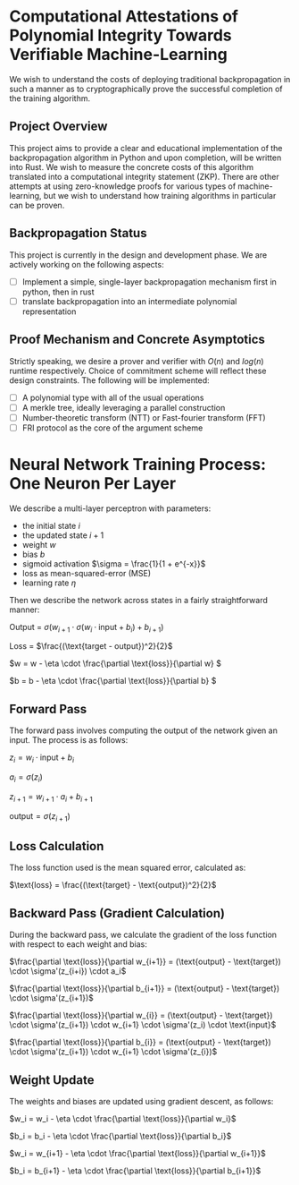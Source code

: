 # Computational Attestations of Polynomial Integrity Towards Verifiable Machine-Learning #

We wish to understand the costs of deploying traditional backpropagation in such a manner as to cryptographically prove the successful completion of the training algorithm.

## Project Overview
This project aims to provide a clear and educational implementation of the backpropagation algorithm in Python and upon completion, will be written into Rust. We wish to measure the concrete costs of this algorithm translated into a computational integrity statement (ZKP). There are other attempts at using zero-knowledge proofs for various types of machine-learning, but we wish to understand how training algorithms in particular can be proven.

## Backpropagation Status ## 
This project is currently in the design and development phase. We are actively working on the following aspects:
- [ ] Implement a simple, single-layer backpropagation mechanism first in python, then in rust
- [ ] translate backpropagation into an intermediate polynomial representation

## Proof Mechanism and Concrete Asymptotics
Strictly speaking, we desire a prover and verifier with $O(n)$ and $log(n)$ runtime respectively. Choice of commitment scheme will reflect these design constraints.
The following will be implemented:
- [ ] A polynomial type with all of the usual operations
- [ ] A merkle tree, ideally leveraging a parallel construction
- [ ] Number-theoretic transform (NTT) or Fast-fourier transform (FFT)
- [ ] FRI protocol as the core of the argument scheme

# Neural Network Training Process: One Neuron Per Layer

We describe a multi-layer perceptron with parameters:
- the initial state $i$
- the updated state $i +1$
- weight $w$
- bias $b$
- sigmoid activation $\sigma = \frac{1}{1 + e^{-x}}$
- loss as mean-squared-error (MSE)
- learning rate $\eta$

Then we describe the network across states in a fairly straightforward manner:

Output = $\sigma(w_{i+1} \cdot \sigma(w_i \cdot \text{input} + b_i) + b_{i+1})$

Loss = $\frac{(\text{target - output})^2}{2}$

$w = w - \eta \cdot \frac{\partial \text{loss}}{\partial w} $

$b = b - \eta \cdot \frac{\partial \text{loss}}{\partial b} $


## Forward Pass
The forward pass involves computing the output of the network given an input. The process is as follows:

$z_i = w_i \cdot \text{input} + b_i$

$a_i = \sigma(z_i)$

$z_{i+1} = w_{i+1} \cdot a_i + b_{i+1}$

$\text{output} = \sigma(z_{i+1})$

## Loss Calculation
The loss function used is the mean squared error, calculated as:

$\text{loss} = \frac{(\text{target} - \text{output})^2}{2}$

## Backward Pass (Gradient Calculation)
During the backward pass, we calculate the gradient of the loss function with respect to each weight and bias:


$\frac{\partial \text{loss}}{\partial w_{i+1}} = (\text{output} - \text{target}) \cdot \sigma'(z_{i+i}) \cdot a_i$

$\frac{\partial \text{loss}}{\partial b_{i+1}} = (\text{output} - \text{target}) \cdot \sigma'(z_{i+1})$

$\frac{\partial \text{loss}}{\partial w_{i}} = (\text{output} - \text{target}) \cdot \sigma'(z_{i+1}) \cdot w_{i+1} \cdot \sigma'(z_i) \cdot \text{input}$

$\frac{\partial \text{loss}}{\partial b_{i}} = (\text{output} - \text{target}) \cdot \sigma'(z_{i+1}) \cdot w_{i+1} \cdot \sigma'(z_{i})$


## Weight Update
The weights and biases are updated using gradient descent, as follows:

$w_i = w_i - \eta \cdot \frac{\partial \text{loss}}{\partial w_i}$

$b_i = b_i - \eta \cdot \frac{\partial \text{loss}}{\partial b_i}$

$w_i = w_{i+1} - \eta \cdot \frac{\partial \text{loss}}{\partial w_{i+1}}$

$b_i = b_{i+1} - \eta \cdot \frac{\partial \text{loss}}{\partial b_{i+1}}$
